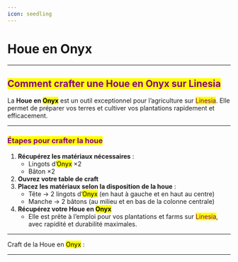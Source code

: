```yaml
---
icon: seedling
---
```


# Houe en Onyx

***

## <mark style="color:purple;">Comment crafter une Houe en Onyx sur Linesia</mark>

La **Houe en&#x20;**<mark style="color:$danger;">**Onyx**</mark> est un outil exceptionnel pour l’agriculture sur <mark style="color:purple;">Linesia</mark>. Elle permet de préparer vos terres et cultiver vos plantations rapidement et efficacement.

***

### <mark style="color:purple;">Étapes pour crafter la houe</mark>

1. **Récupérez les matériaux nécessaires** :
   * Lingots d’<mark style="color:$danger;">Onyx</mark> ×2
   * Bâton ×2
2. **Ouvrez votre table de craft**
3. **Placez les matériaux selon la disposition de la houe** :
   * Tête → 2 lingots d’<mark style="color:$danger;">Onyx</mark> (en haut à gauche et en haut au centre)
   * Manche → 2 bâtons (au milieu et en bas de la colonne centrale)
4. **Récupérez votre Houe en&#x20;**<mark style="color:$danger;">**Onyx**</mark>
   * Elle est prête à l’emploi pour vos plantations et farms sur <mark style="color:purple;">Linesia</mark>, avec rapidité et durabilité maximales.

***

Craft de la Houe en <mark style="color:$danger;">Onyx</mark> :&#x20;



***
